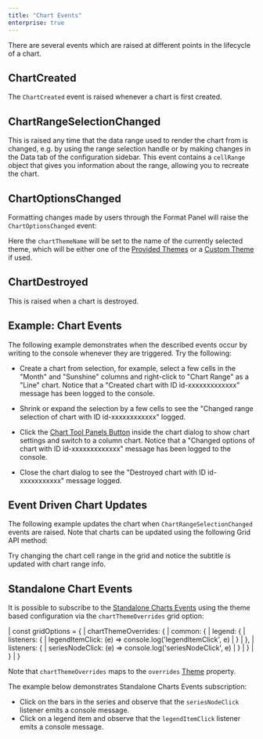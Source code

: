 ```yaml
---
title: "Chart Events"
enterprise: true
---
```


There are several events which are raised at different points in the lifecycle of a chart.

## ChartCreated

The `ChartCreated` event is raised whenever a chart is first created.

<interface-documentation interfaceName='ChartCreated' ></interface-documentation>

## ChartRangeSelectionChanged

This is raised any time that the data range used to render the chart from is changed, e.g. by using the range selection handle or by making changes in the Data tab of the configuration sidebar. This event contains a `cellRange` object that gives you information about the range, allowing you to recreate the chart.

<interface-documentation interfaceName='ChartRangeSelectionChanged' ></interface-documentation>

## ChartOptionsChanged

Formatting changes made by users through the Format Panel will raise the `ChartOptionsChanged` event:

<interface-documentation interfaceName='ChartOptionsChanged' ></interface-documentation>


Here the `chartThemeName` will be set to the name of the currently selected theme, which will be either
one of the [Provided Themes](/integrated-charts-customisation/#provided-themes) or
a [Custom Theme](/integrated-charts-customisation/#custom-chart-themes) if used.

## ChartDestroyed

This is raised when a chart is destroyed.

<interface-documentation interfaceName='ChartDestroyed' ></interface-documentation>

## Example: Chart Events

The following example demonstrates when the described events occur by writing to the console whenever they are triggered. Try the following:

- Create a chart from selection, for example, select a few cells in the "Month" and "Sunshine" columns and right-click to "Chart Range" as a "Line" chart. Notice that a "Created chart with ID id-xxxxxxxxxxxxx" message has been logged to the console.

- Shrink or expand the selection by a few cells to see the "Changed range selection of chart with ID id-xxxxxxxxxxxx" logged.

- Click the [Chart Tool Panels Button](/integrated-charts-chart-tool-panels) inside the chart dialog to show chart settings and switch to a column chart. Notice that a "Changed options of chart with ID id-xxxxxxxxxxxxx" message has been logged to the console.

- Close the chart dialog to see the "Destroyed chart with ID id-xxxxxxxxxxx" message logged.

<grid-example title='Events' name='events' type='generated' options='{ "enterprise": true, "modules": ["clientside", "menu", "charts"] }'></grid-example>

## Event Driven Chart Updates 

The following example updates the chart when `ChartRangeSelectionChanged` events are raised. Note that charts can be 
updated using the following Grid API method:

<api-documentation source='grid-api/api.json' section='charts' names='["updateChart"]'></api-documentation>

Try changing the chart cell range in the grid and notice the subtitle is updated with chart range info.

<grid-example title='Event Driven Chart Updates' name='event-driven-chart-updates' type='generated' options='{ "enterprise": true, "modules": ["clientside", "menu", "charts"], "exampleHeight": 710 }'></grid-example>

## Standalone Chart Events

It is possible to subscribe to the [Standalone Charts Events](/charts-events/) using the theme based configuration 
via the `chartThemeOverrides` grid option:

<snippet>
| const gridOptions = { 
|   chartThemeOverrides: {
|     common: {
|       legend: {
|         listeners: {
|           legendItemClick: (e) => console.log('legendItemClick', e)
|         }
|       },
|       listeners: {
|         seriesNodeClick: (e) => console.log('seriesNodeClick', e)
|       }
|     }
|   }
| }
</snippet>

Note that `chartThemeOverrides` maps to the `overrides` [Theme](/charts-api-themes/) property. 

The example below demonstrates Standalone Charts Events subscription:

- Click on the bars in the series and observe that the `seriesNodeClick` listener emits a console message.
- Click on a legend item and observe that the `legendItemClick` listener emits a console message.

<grid-example title='Subscribing to Standalone Charts Events' name='standalone-events' type='generated' options='{ "enterprise": true, "modules": ["clientside", "menu", "charts"] }'></grid-example>
